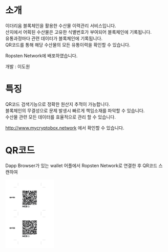 # 소개

이더리움 블록체인을 활용한 수산물 이력관리 서비스입니다.<br>
산지에서 어획된 수산물은 고유한 식별번호가 부여되어 블록체인에 기록됩니다.<br>
유통과정마다 관련 데이터가 블록체인에 기록됩니다.<br>
QR코드를 통해 해당 수산물의 모든 유통이력을 확인할 수 있습니다.<br>

Ropsten Network에 배포하였습니다.

개발 : 이도원

# 특징 

QR코드 검색기능으로 정확한 원산지 추적이 가능합니다.<br>
블록체인의 무결성으로 문제 발생시 빠르게 책임소재를 파악할 수 있습니다.<br>
수산물 관련 모든 데이터를 효율적으로 관리 할 수 있습니다.<br>

http://www.mycryptobox.network 에서 확인할 수 있습니다.

# QR코드

Dapp Browser가 있는 wallet 어플에서 Ropsten Network로 연결한 후 QR코드 스캔하여 

<img width="30%" height="30%" src="https://github.com/gch01410/MyCryptoBox/blob/master/MobileWeb/src/images/QR.jpg">
